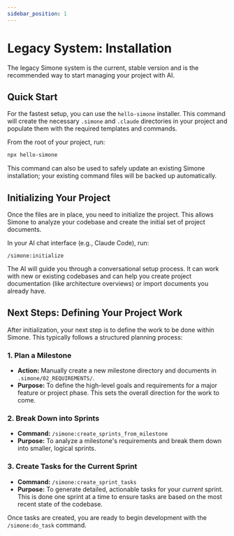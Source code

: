 ```yaml
---
sidebar_position: 1
---
```


# Legacy System: Installation

The legacy Simone system is the current, stable version and is the recommended way to start managing your project with AI.

## Quick Start

For the fastest setup, you can use the `hello-simone` installer. This command will create the necessary `.simone` and `.claude` directories in your project and populate them with the required templates and commands.

From the root of your project, run:

```bash
npx hello-simone
```

This command can also be used to safely update an existing Simone installation; your existing command files will be backed up automatically.

## Initializing Your Project

Once the files are in place, you need to initialize the project. This allows Simone to analyze your codebase and create the initial set of project documents.

In your AI chat interface (e.g., Claude Code), run:

```
/simone:initialize
```

The AI will guide you through a conversational setup process. It can work with new or existing codebases and can help you create project documentation (like architecture overviews) or import documents you already have.

## Next Steps: Defining Your Project Work

After initialization, your next step is to define the work to be done within Simone. This typically follows a structured planning process:

### 1. Plan a Milestone

*   **Action:** Manually create a new milestone directory and documents in `.simone/02_REQUIREMENTS/`.
*   **Purpose:** To define the high-level goals and requirements for a major feature or project phase. This sets the overall direction for the work to come.

### 2. Break Down into Sprints

*   **Command:** `/simone:create_sprints_from_milestone`
*   **Purpose:** To analyze a milestone's requirements and break them down into smaller, logical sprints.

### 3. Create Tasks for the Current Sprint

*   **Command:** `/simone:create_sprint_tasks`
*   **Purpose:** To generate detailed, actionable tasks for your *current* sprint. This is done one sprint at a time to ensure tasks are based on the most recent state of the codebase.

Once tasks are created, you are ready to begin development with the `/simone:do_task` command.
